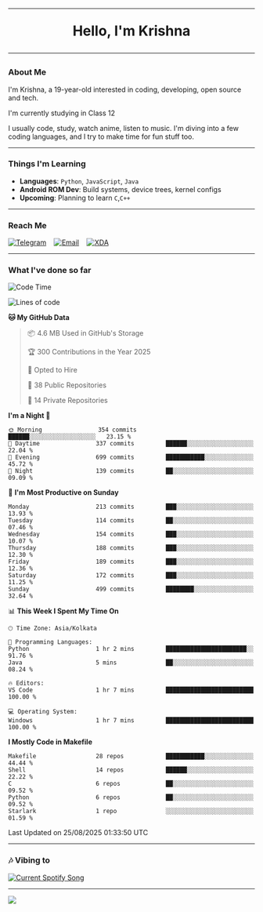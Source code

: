 <h1 align="center"><hr>Hello, I'm Krishna<hr></h1>

### About Me

I'm Krishna, a 19-year-old interested in coding, developing, open source and tech.

I'm currently studying in Class 12

I usually code, study, watch anime, listen to music. I'm diving into a few coding languages, and I try to make time for fun stuff too.

---

### Things I'm Learning

- **Languages**: `Python`, `JavaScript`, `Java`
- **Android ROM Dev**: Build systems, device trees, kernel configs
- **Upcoming**: Planning to learn `C`,`C++`
 
---

### Reach Me
<a href="https://telegram.me/pure_soul_kk"><img src="https://img.shields.io/badge/Telegram-2CA5E0?style=flat-square&logo=telegram&logoColor=white" alt="Telegram"/></a>&nbsp;&nbsp;&nbsp;
<a href="mailto:krishnakripa34567@gmail.com"><img src="https://img.shields.io/badge/Email-D14836?style=flat-square&logo=gmail&logoColor=white" alt="Email"/></a>&nbsp;&nbsp;&nbsp;
<a href="https://xdaforums.com/m/pure-soul-kk.12553929/"><img src="https://img.shields.io/badge/XDA-F59714?style=flat-square&logo=xda-developers&logoColor=white" alt="XDA"/></a>

---

### What I've done so far

<!--START_SECTION:waka-->
![Code Time](http://img.shields.io/badge/Code%20Time-10%20hrs%209%20mins-blue)

![Lines of code](https://img.shields.io/badge/From%20Hello%20World%20I%27ve%20Written-604.8%20thousand%20lines%20of%20code-blue)

**🐱 My GitHub Data** 

> 📦 4.6 MB Used in GitHub's Storage 
 > 
> 🏆 300 Contributions in the Year 2025
 > 
> 💼 Opted to Hire
 > 
> 📜 38 Public Repositories 
 > 
> 🔑 14 Private Repositories 
 > 
**I'm a Night 🦉** 

```text
🌞 Morning                354 commits         ██████░░░░░░░░░░░░░░░░░░░   23.15 % 
🌆 Daytime                337 commits         ██████░░░░░░░░░░░░░░░░░░░   22.04 % 
🌃 Evening                699 commits         ███████████░░░░░░░░░░░░░░   45.72 % 
🌙 Night                  139 commits         ██░░░░░░░░░░░░░░░░░░░░░░░   09.09 % 
```
📅 **I'm Most Productive on Sunday** 

```text
Monday                   213 commits         ███░░░░░░░░░░░░░░░░░░░░░░   13.93 % 
Tuesday                  114 commits         ██░░░░░░░░░░░░░░░░░░░░░░░   07.46 % 
Wednesday                154 commits         ███░░░░░░░░░░░░░░░░░░░░░░   10.07 % 
Thursday                 188 commits         ███░░░░░░░░░░░░░░░░░░░░░░   12.30 % 
Friday                   189 commits         ███░░░░░░░░░░░░░░░░░░░░░░   12.36 % 
Saturday                 172 commits         ███░░░░░░░░░░░░░░░░░░░░░░   11.25 % 
Sunday                   499 commits         ████████░░░░░░░░░░░░░░░░░   32.64 % 
```


📊 **This Week I Spent My Time On** 

```text
🕑︎ Time Zone: Asia/Kolkata

💬 Programming Languages: 
Python                   1 hr 2 mins         ███████████████████████░░   91.76 % 
Java                     5 mins              ██░░░░░░░░░░░░░░░░░░░░░░░   08.24 % 

🔥 Editors: 
VS Code                  1 hr 7 mins         █████████████████████████   100.00 % 

💻 Operating System: 
Windows                  1 hr 7 mins         █████████████████████████   100.00 % 
```

**I Mostly Code in Makefile** 

```text
Makefile                 28 repos            ███████████░░░░░░░░░░░░░░   44.44 % 
Shell                    14 repos            ██████░░░░░░░░░░░░░░░░░░░   22.22 % 
C                        6 repos             ██░░░░░░░░░░░░░░░░░░░░░░░   09.52 % 
Python                   6 repos             ██░░░░░░░░░░░░░░░░░░░░░░░   09.52 % 
Starlark                 1 repo              ░░░░░░░░░░░░░░░░░░░░░░░░░   01.59 % 
```




 Last Updated on 25/08/2025 01:33:50 UTC
<!--END_SECTION:waka-->

---

### 🎶 Vibing to

<a href="https://open.spotify.com/user/6y2iwhip99wg1mgyrl7gyphpq">
  <img
    src="https://puresoulkk.pythonanywhere.com?theme=dark&eq_color=rainbow"
    alt="Current Spotify Song"
  />
</a>

---

<img src="https://komarev.com/ghpvc/?username=pure-soul-kk&label=Profile%20Views&color=000000&style=flat">
